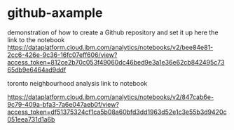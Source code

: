 # github-axample
demonstration of how to create a Github repository and set it up
here the link to the notebook 
https://dataplatform.cloud.ibm.com/analytics/notebooks/v2/bee84e81-2cc6-426e-9c36-16fc07eff606/view?access_token=812ce2b70c053f49060dc46bed9e3a1e36e62cb842495c7365db9e6464ad9ddf

toronto neighbourhood analysis link to notebook

https://dataplatform.cloud.ibm.com/analytics/notebooks/v2/847cab6e-9c79-409a-bfa3-7a6e047aeb0f/view?access_token=df51375324cf1ca5b08a60bfd3dd1963d52e1c3e55b3d9420c051eea731d1a6b
